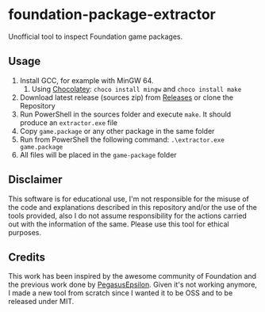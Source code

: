 # foundation-package-extractor

Unofficial tool to inspect Foundation game packages.

## Usage

1. Install GCC, for example with MinGW 64.
    1. Using [Chocolatey](https://chocolatey.org/install): `choco install mingw` and `choco install make` 
2. Download latest release (sources zip) from [Releases](https://github.com/leonardfactory/foundation-package-extractor/releases) or clone the Repository
3. Run PowerShell in the sources folder and execute `make`. It should produce an `extractor.exe` file
4. Copy `game.package` or any other package in the same folder
5. Run from PowerShell the following command: `.\extractor.exe game.package`
6. All files will be placed in the `game-package` folder

## Disclaimer

This software is for educational use, I'm not responsible for the misuse of the code and explanations described in this repository and/or the use of the tools provided, also I do not assume responsibility for the actions carried out with the information of the same. Please use this tool for ethical purposes.

## Credits

This work has been inspired by the awesome community of Foundation and the previous work done by [PegasusEpsilon](https://github.com/PegasusEpsilon/foundation-package-tools). Given it's not working anymore, I made a new tool from scratch since I wanted it to be OSS and to be released under MIT.